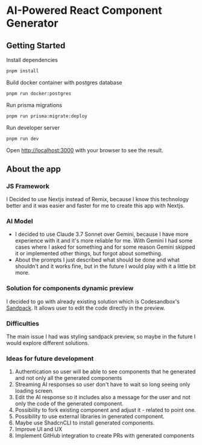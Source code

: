 # AI-Powered React Component Generator

## Getting Started

Install dependencies

```bash
pnpm install
```

Build docker container with postgres database

```bash
pnpm run docker:postgres
```

Run prisma migrations

```bash
pnpm run prisma:migrate:deploy
```

Run developer server

```bash
pnpm run dev
```

Open [http://localhost:3000](http://localhost:3000) with your browser to see the result.

## About the app

### JS Framework

I Decided to use Nextjs instead of Remix, because I know this technology better and it was easier and faster for me to create this app with Nextjs.

### AI Model

- I decided to use Claude 3.7 Sonnet over Gemini, because I have more experience with it and it's more reliable for me. With Gemini I had some cases where I asked for something and for some reason Gemini skipped it or implemented other things, but forgot about something.
- About the prompts I just described what should be done and what shouldn't and it works fine, but in the future I would play with it a little bit more.

### Solution for components dynamic preview

I decided to go with already existing solution which is Codesandbox's [Sandpack](https://github.com/codesandbox/sandpack). It allows user to edit the code directly in the preview.

### Difficulties

The main issue I had was styling sandpack preview, so maybe in the future I would explore different solutions.

### Ideas for future development

1. Authentication so user will be able to see components that he generated and not only all the generated components
2. Streaming AI responses so user don't have to wait so long seeing only loading screen.
3. Edit the AI response so it includes also a message for the user and not only the code of the generated component.
4. Possibility to fork existing component and adjust it - related to point one.
5. Possibility to use external libraries in generated component.
6. Maybe use ShadcnCLI to install generated components.
7. Improve UI and UX
8. Implement GitHub integration to create PRs with generated components
